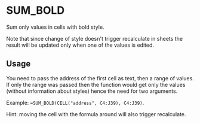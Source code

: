 # SUM_BOLD

Sum only values in cells with bold style.

Note that since change of style doesn't trigger recalculate in sheets the result will be updated only when one of the values is edited.

## Usage
You need to pass the address of the first cell as text, then a range of values.
If only the range was passed then the function would get only the values (without information about styles) hence the need for two arguments.

Example: `=SUM_BOLD(CELL("address", C4:J39), C4:J39)`.

Hint: moving the cell with the formula around will also trigger recalculate.
